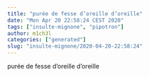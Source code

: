 ```yaml
---
title: "purée de fesse d’oreille d’oreille"
date: "Mon Apr 20 22:58:24 CEST 2020"
tags: ["insulte-mignone", "pipotron"]
author: m1ch3l
categories: ["generated"]
slug: "insulte-mignone/2020-04-20-22:58:24"
---
```


purée de fesse d’oreille d’oreille
